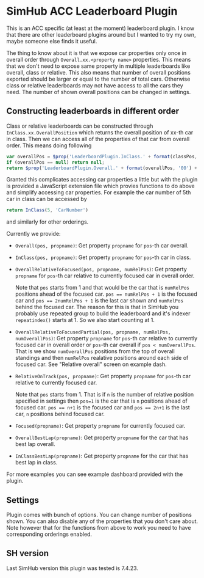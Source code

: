 # SimHub ACC Leaderboard Plugin

This is an ACC specific (at least at the moment) leaderboard plugin. 
I know that there are other leaderboard plugins around but I wanted to try my own, maybe someone else finds it useful.

The thing to know about it is that we expose car properties only once in overall order through `Overall.xx.<property name>` properties. This means that we don't need to expose same property in multiple leaderboards like overall, class or relative. This also means that number of overall positions exported should be larger or equal to the number of total cars. 
Otherwise class or relative leaderboards may not have access to all the cars they need. The number of shown overall positions can be changed in settings.


## Constructing leaderboards in different order

Class or relative leaderboards can be constructed through `InClass.xx.OverallPosition` which returns the overall position of xx-th car in class.
Then we can access all of the properties of that car from overall order.
This means doing following
```javascript
var overallPos = $prop('LeaderboardPlugin.InClass.' + format(classPos, '00') + '.OverallPosition')
if (overallPos == null) return null;
return $prop('LeaderboardPlugin.Overall.' + format(overallPos, '00') + '.' + 'CarNumber')
```

Granted this complicates accessing car properties a little but with the plugin is provided a JavaScript extension file 
which provies functions to do above and simplify accessing car properties. For example the car number of 5th car in class can be accessed by 

```javascript
return InClass(5, 'CarNumber')
```
and similarly for other orderings.

Currently we provide:
 - `Overall(pos, propname)`: Get property `propname` for `pos`-th car overall.
 - `InClass(pos, propname)`: Get property `propname` for `pos`-th car in class.
 - `OverallRelativeToFocused(pos, propname, numRelPos)`: Get property `propname` for `pos`-th car relative to currently focused car in overall order. 
 
	Note that `pos` starts from 1 and that would be the car that is `numRelPos` positions ahead of the focused car. `pos == numRelPos + 1` is the focused car and `pos == 2numRelPos + 1` is the last car shown and `numRelPos` behind the focused car. The reason for this is that in SimHub you probably use repeated group to build the leaderboard and it's indexer `repeatindex()` starts at 1. So we also start counting at 1.
 - `OverallRelativeToFocusedPartial(pos, propname, numRelPos, numOverallPos)`: Get property `propname` for `pos`-th car relative to currently focused car in overall order or `pos`-th car overall if `pos < numOverallPos`. That is we show `numOverallPos` positions from the top of overall standings and then `numRelPos` realative positions around each side of focused car. See "Relative overall" screen on example dash.
 - `RelativeOnTrack(pos, propname)`: Get property `propname` for `pos`-th car relative to currently focused car. 
 
	Note that `pos` starts from 1. That is if `n` is the number of relative position specified in settings then `pos=1` is the car that is `n` positions ahead of focused car. `pos == n+1` is the focused car and `pos == 2n+1` is the last car, `n` positions behind focused car.
 - `Focused(propname)`: Get property `propname` for currently focused car.
 - `OverallBestLap(propname)`: Get property `propname` for the car that has best lap overall.
 - `InClassBestLap(propname)`: Get property `propname` for the car that has best lap in class.

For more examples you can see example dashboard provided with the plugin.



## Settings

Plugin comes with bunch of options. You can change number of positions shown. You can also disable any of the properties that you don't care about. Note however that for the functions from above to work you need to have corresponding orderings enabled.

## SH version

Last SimHub version this plugin was tested is 7.4.23.